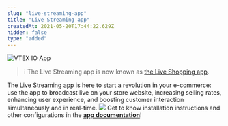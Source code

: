 ```yaml
---
slug: "live-streaming-app"
title: "Live Streaming app"
createdAt: 2021-05-20T17:44:22.629Z
hidden: false
type: "added"
---
```


![VTEX IO App](https://cdn.jsdelivr.net/gh/vtexdocs/dev-portal-content@main/images/live-streaming-app-0.png)

> ℹ️ The Live Streaming app is now known as [the Live Shopping app](https://apps.vtex.com/liveshopping/p).

The Live Streaming app is here to start a revolution in your e-commerce: use the app to broadcast live on your store website, increasing selling rates, enhancing user experience, and boosting customer interaction simultaneously and in real-time.
![](https://cdn.jsdelivr.net/gh/vtexdocs/dev-portal-content@main/images/live-streaming-app-1.png)
Get to know installation instructions and other configurations in the [**app documentation**](https://developers.vtex.com/docs/guides/vtexventures-livestreaming)!
